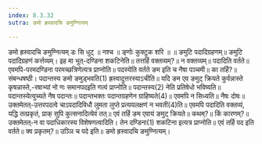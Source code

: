 ```yaml
---
index: 8.3.32
sutra: ङमो ह्रस्वादचि ङमुण्नित्यम्

---
```

 ङमो ह्रस्वादचि ङमुण्नित्यम् डः सि धुट् ॥ नश्च ॥ ङ्णोः कुक्टुक शरि ॥ ॥ ङमुटि पदादिग्रहणम्॥ ङमुटि पदादिग्रहणं कर्त्तव्यम्। इह मा भूत्-दण्डिना शकटिनेति॥ तत्तर्हि वक्तव्यम्?॥ न वक्तव्यम्॥ पदादिति वर्तते॥ एवमपि-परमदण्डिना परमच्छत्रिणेत्यत्र प्राप्नोति॥ पदस्येति वर्तते ङम इति च नैषा पञ्चमी॥ का तर्हि?॥ संबन्धषष्ठी। पदान्तस्य ङमो ङमुड्भवति(1) ह्रस्वादुत्तरस्याऽचीति॥ यदि ङम एव ङमुट् क्रियते कुर्वन्नास्ते कृषन्नास्ते,-रषाभ्यां नो णः समानपदइति णत्वं प्राप्नोति॥ पदान्तस्य(2) नेति प्रतिषेधो भविष्यति॥ पदान्तस्येत्युच्यते नैष पदान्तः॥ पदान्तभक्तः पदान्तग्रहणेन ग्राहिष्यते(4)॥ एवमपि न सिध्यति॥ नैषः दोषः॥ उक्तमेतत्-उत्तरपदत्वे चाऽपदादिविधौ लुमता लुप्ते प्रत्ययलक्षणं न भवती(4)ति॥ एवमपि पदादिति वक्तव्यं, यद्धि तत्प्रकृतं, प्राक् सुपि कुत्सनादित्येवं तत्॥ एवं तर्हि ङम एवायं ङमुट् क्रियते॥ कथम्?॥ किं कारणम्?॥ उक्तमेतत्-न वा पदाधिकारस्य विशेषणत्वादिति। तेन दण्डिना(1) शकटिना इत्यत्र प्राप्नोति॥ एवं तर्हि पद इति वर्तते॥ क्व प्रकृतम्?॥ उञ्ञि च पदे इति॥ ङमो ह्रस्वादचि ङमुण्नित्यम्। 